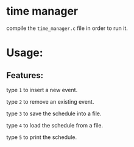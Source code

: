 # time manager

compile the `time_manager.c` file in order to run it.

# Usage:

## Features: 

type `1` to insert a new event.

type `2` to remove an existing event.

type `3` to save the schedule into a file.

type `4` to load the schedule from a file.

type `5` to print the schedule.
